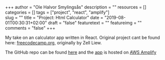 +++
author = "Ole Halvor Smylingsås"
description = ""
resources = []
categories = []
tags = ["project", "react", "amplify"]  
slug = ""
title = "Project: Html Calculator"
date = "2019-08-01T00:30:31+02:00"
draft = "false"
featuretext = ""
featureimg = ""
comments = "false"
+++

My take on an calculator app written in React. Original project cant be found here: [freecodecamp.org](https://www.freecodecamp.org/news/how-to-build-an-html-calculator-app-from-scratch-using-javascript-4454b8714b98/), originally by Zell Liew.   

The GitHub repo can be found [here](https://github.com/olehsm/html-react-ampliffy-calc) and the [app](https://master.da3nzdsjs3zqd.amplifyapp.com/) is hosted on [AWS Amplify](https://aws.amazon.com/amplify/)